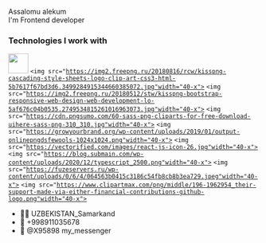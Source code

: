Assalomu alekum  
I'm Frontend developer
### Technologies I work with
<code><img src="https://e7.pngegg.com/pngimages/246/125/png-clipart-web-development-html-software-development-software-developer-mobile-app-development-web-design-angle-web-design.png" width="40-x"></code>
<code><img src="https://img2.freepng.ru/20180816/rcw/kisspng-cascading-style-sheets-logo-clip-art-css3-html-5b7617f67bd3d6.3499284915344660385072.jpg"width="40-x"></code>
<code><img src="https://img2.freepng.ru/20180512/stw/kisspng-bootstrap-responsive-web-design-web-development-lo-5af676c04b0535.2749534815261016963073.jpg"width="40-x"></code>
<code><img src="https://cdn.pngsumo.com/60-sass-png-cliparts-for-free-download-uihere-sass-png-310_310.jpg"width="40-x"></code>
<code><img src="https://growyourbrand.org/wp-content/uploads/2019/01/output-onlinepngdsfewools-1024x1024.png"width="40-x"></code>
<code><img src="https://vectorified.com/images/react-js-icon-26.jpg"width="40-x"></code>
<code><img src="https://blog.submain.com/wp-content/uploads/2020/12/typescript_2500.png"width="40-x"></code>
<code><img src="https://fuzeservers.ru/wp-content/uploads/0/6/4/064563b0415c3186c54fb8cb8b3ea729.jpeg"width="40-x"></code>
<code><img src="https://www.clipartmax.com/png/middle/196-1962954_their-support-made-via-either-financial-contributions-github-logo.png"width="40-x"></code>
<br />
- 🏴‍☠️ UZBEKISTAN_Samarkand
- 📲 +998911035678
- 📩 @X95898 my_messenger
